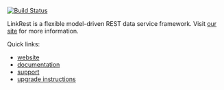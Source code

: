 [![Build Status](https://travis-ci.org/nhl/link-rest.svg?branch=master)](https://travis-ci.org/nhl/link-rest)

LinkRest is a flexible model-driven REST data service framework. Visit [our site](http://linkrest.io/) for more information.

Quick links:

* [website](http://linkrest.io)
* [documentation](http://linkrest.io/docs/)
* [support](https://groups.google.com/forum/?#!forum/linkrest-user)
* [upgrade instructions](https://github.com/nhl/link-rest/blob/master/UPGRADE-NOTES.md)

